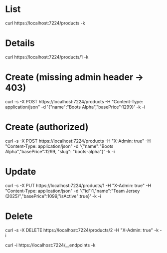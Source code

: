 ﻿# List
curl https://localhost:7224/products -k

# Details
curl https://localhost:7224/products/1 -k

# Create (missing admin header -> 403)
curl -s -X POST https://localhost:7224/products -H "Content-Type: application/json" -d '{"name":"Boots Alpha","basePrice":1299}' -k -i

# Create (authorized)
curl -s -X POST https://localhost:7224/products -H "X-Admin: true" -H "Content-Type: application/json" -d '{"name":"Boots Alpha","basePrice":1299, "slug": "boots-alpha"}' -k -i

# Update
curl -s -X PUT https://localhost:7224/products/1 -H "X-Admin: true" -H "Content-Type: application/json" -d '{"id":1,"name":"Team Jersey (2025)","basePrice":1099,"isActive":true}' -k -i

# Delete
curl -s -X DELETE https://localhost:7224/products/2 -H "X-Admin: true" -k -i

curl -i https://localhost:7224/__endpoints -k